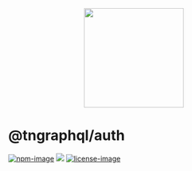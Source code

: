 <div align="center">
  <img src="https://phantrungnguyen.com/63026323.png" width="200px">
</div>

# @tngraphql/auth

[![npm-image]][npm-url] ![][typescript-image] [![license-image]][license-url]

[npm-image]: https://img.shields.io/npm/v/@tngraphql/auth.svg?style=for-the-badge&logo=npm
[npm-url]: https://www.npmjs.com/package/@tngraphql/auth

[typescript-image]: https://img.shields.io/badge/Typescript-294E80.svg?style=for-the-badge&logo=typescript

[license-url]: LICENSE.md
[license-image]: https://img.shields.io/npm/l/@tngraphql/illuminate?style=for-the-badge
